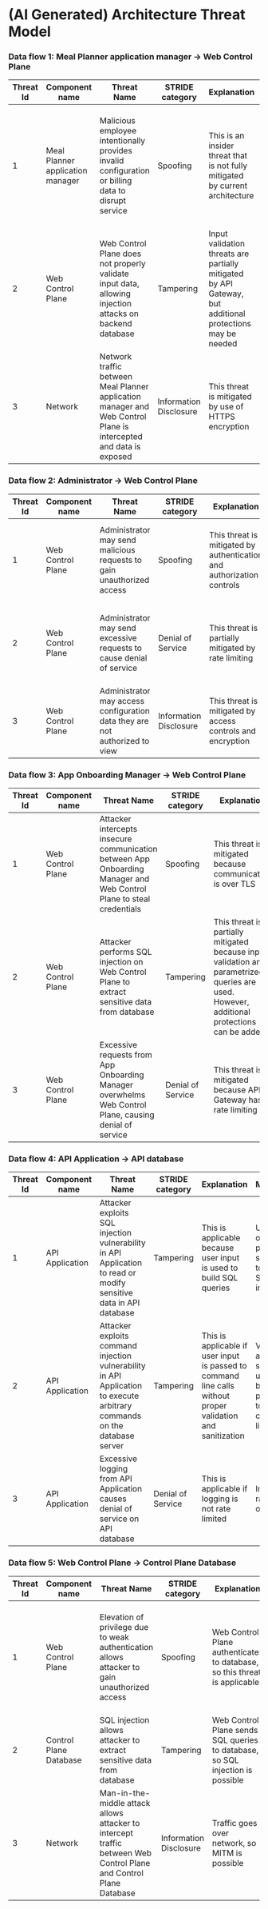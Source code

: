 # (AI Generated) Architecture Threat Model

### Data flow 1: Meal Planner application manager -> Web Control Plane

| Threat Id | Component name | Threat Name | STRIDE category | Explanation | Mitigations | Risk severity |
| --- | --- | --- | --- | --- | --- | --- |
| 1 | Meal Planner application manager | Malicious employee intentionally provides invalid configuration or billing data to disrupt service | Spoofing | This is an insider threat that is not fully mitigated by current architecture | Implement role-based access control and auditing to detect anomalies. Provide employee training on security policies. | High |
| 2 | Web Control Plane | Web Control Plane does not properly validate input data, allowing injection attacks on backend database | Tampering | Input validation threats are partially mitigated by API Gateway, but additional protections may be needed | Implement input validation and sanitization in Web Control Plane before storing data | Medium |
| 3 | Network | Network traffic between Meal Planner application manager and Web Control Plane is intercepted and data is exposed | Information Disclosure | This threat is mitigated by use of HTTPS encryption | Ensure HTTPS with updated TLS version is used for all connections | Low |


### Data flow 2: Administrator -> Web Control Plane

| Threat Id | Component name | Threat Name | STRIDE category | Explanation | Mitigations | Risk severity |
| --- | --- | --- | --- | --- | --- | --- |
| 1 | Web Control Plane | Administrator may send malicious requests to gain unauthorized access | Spoofing | This threat is mitigated by authentication and authorization controls | Enforce role-based access control and audit logging of admin actions | Medium |
| 2 | Web Control Plane | Administrator may send excessive requests to cause denial of service | Denial of Service | This threat is partially mitigated by rate limiting | Implement additional rate limiting and alerting specifically for admin requests | Medium |
| 3 | Web Control Plane | Administrator may access configuration data they are not authorized to view | Information Disclosure | This threat is mitigated by access controls and encryption | Enforce principle of least privilege access control for admin roles | Low |


### Data flow 3: App Onboarding Manager -> Web Control Plane

| Threat Id | Component name | Threat Name | STRIDE category | Explanation | Mitigations | Risk severity |
| --- | --- | --- | --- | --- | --- | --- |
| 1 | Web Control Plane | Attacker intercepts insecure communication between App Onboarding Manager and Web Control Plane to steal credentials | Spoofing | This threat is mitigated because communication is over TLS | Use mutual TLS for authentication and encryption of communication | Low |
| 2 | Web Control Plane | Attacker performs SQL injection on Web Control Plane to extract sensitive data from database | Tampering | This threat is partially mitigated because input validation and parametrized queries are used. However, additional protections can be added. | Implement WAF rules to filter SQL injection attempts before reaching application. Use ORM or prepared statements. | Medium |
| 3 | Web Control Plane | Excessive requests from App Onboarding Manager overwhelms Web Control Plane, causing denial of service | Denial of Service | This threat is mitigated because API Gateway has rate limiting | Tune rate limiting rules at API Gateway. Implement auto-scaling at ECS. | Low |


### Data flow 4: API Application -> API database

| Threat Id | Component name | Threat Name | STRIDE category | Explanation | Mitigations | Risk severity |
| --- | --- | --- | --- | --- | --- | --- |
| 1 | API Application | Attacker exploits SQL injection vulnerability in API Application to read or modify sensitive data in API database | Tampering | This is applicable because user input is used to build SQL queries | Use ORM or prepared statements to prevent SQL injection | High |
| 2 | API Application | Attacker exploits command injection vulnerability in API Application to execute arbitrary commands on the database server | Tampering | This is applicable if user input is passed to command line calls without proper validation and sanitization | Validate and sanitize all user input before passing it to command line calls | High |
| 3 | API Application | Excessive logging from API Application causes denial of service on API database | Denial of Service | This is applicable if logging is not rate limited | Implement rate limiting on logging | Medium |


### Data flow 5: Web Control Plane -> Control Plane Database

| Threat Id | Component name | Threat Name | STRIDE category | Explanation | Mitigations | Risk severity |
| --- | --- | --- | --- | --- | --- | --- |
| 1 | Web Control Plane | Elevation of privilege due to weak authentication allows attacker to gain unauthorized access | Spoofing | Web Control Plane authenticates to database, so this threat is applicable | Enforce strong authentication between Web Control Plane and Control Plane Database using TLS mutual authentication | High |
| 2 | Control Plane Database | SQL injection allows attacker to extract sensitive data from database | Tampering | Web Control Plane sends SQL queries to database, so SQL injection is possible | Validate and sanitize all SQL queries before sending to database | High |
| 3 | Network | Man-in-the-middle attack allows attacker to intercept traffic between Web Control Plane and Control Plane Database | Information Disclosure | Traffic goes over network, so MITM is possible | Enforce TLS between Web Control Plane and Control Plane Database | Medium |


